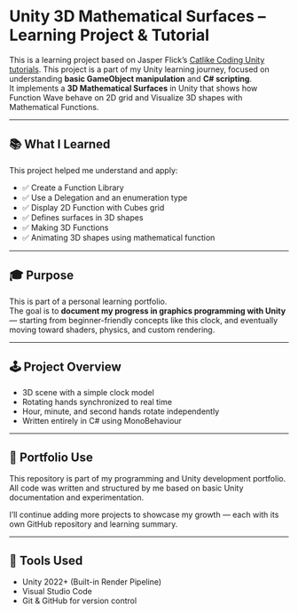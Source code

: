 # Unity 3D Mathematical Surfaces – Learning Project & Tutorial

This is a learning project based on Jasper Flick’s [Catlike Coding Unity tutorials](https://catlikecoding.com/unity/tutorials/).
This project is a part of my Unity learning journey, focused on understanding **basic GameObject manipulation** and **C# scripting**.  
It implements a **3D Mathematical Surfaces** in Unity that shows how Function Wave behave on 2D grid and Visualize 3D shapes with Mathematical Functions.

---

## 📚 What I Learned

This project helped me understand and apply:

- ✅ Create a Function Library
- ✅ Use a Delegation and an enumeration type
- ✅ Display 2D Function with Cubes grid
- ✅ Defines surfaces in 3D shapes
- ✅ Making 3D Functions
- ✅ Animating 3D shapes using mathematical function

---

## 🎓 Purpose

This is part of a personal learning portfolio.  
The goal is to **document my progress in graphics programming with Unity** — starting from beginner-friendly concepts like this clock, and eventually moving toward shaders, physics, and custom rendering.

---

## 🕹️ Project Overview

- 3D scene with a simple clock model
- Rotating hands synchronized to real time
- Hour, minute, and second hands rotate independently
- Written entirely in C# using MonoBehaviour

---

## 💼 Portfolio Use

This repository is part of my programming and Unity development portfolio.  
All code was written and structured by me based on basic Unity documentation and experimentation.

I’ll continue adding more projects to showcase my growth — each with its own GitHub repository and learning summary.

---

## 🔧 Tools Used

- Unity 2022+ (Built-in Render Pipeline)
- Visual Studio Code
- Git & GitHub for version control
